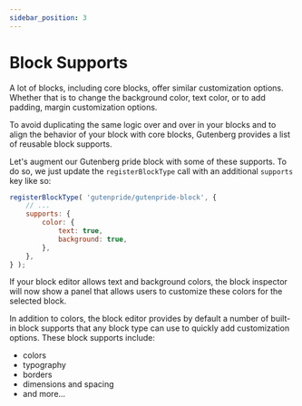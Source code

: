 ```yaml
---
sidebar_position: 3
---
```


# Block Supports

A lot of blocks, including core blocks, offer similar customization options. Whether that is to change the background color, text color, or to add padding, margin customization options.

To avoid duplicating the same logic over and over in your blocks and to align the behavior of your block with core blocks, Gutenberg provides a list of reusable block supports.

Let's augment our Gutenberg pride block with some of these supports. To do so, we just update the `registerBlockType` call with an additional `supports` key like so:

```jsx
registerBlockType( 'gutenpride/gutenpride-block', {
	// ...
	supports: {
		color: {
			text: true,
			background: true,
		},
	},
} );
```

If your block editor allows text and background colors, the block inspector will now show a panel that allows users to customize these colors for the selected block.

In addition to colors, the block editor provides by default a number of built-in block supports that any block type can use to quickly add customization options. These block supports include:

 - colors
 - typography
 - borders
 - dimensions and spacing
 - and more...
